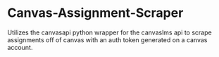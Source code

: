 # Canvas-Assignment-Scraper

Utilizes the canvasapi python wrapper for the canvaslms api to scrape assignments off of canvas with an auth token generated on a canvas account.
